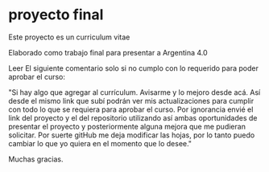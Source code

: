 # proyecto final

Este proyecto es un curriculum vitae

Elaborado como trabajo final para presentar a Argentina 4.0


Leer El siguiente comentario solo si no cumplo con lo requerido para poder aprobar el curso:


"Si hay algo que agregar al currículum. Avisarme y lo mejoro desde acá.
Así desde el mismo link que subí podrán ver mis actualizaciones para cumplir con todo lo que se requiera para aprobar el curso.
Por ignorancia envié el link del proyecto y el del repositorio utilizando así ambas oportunidades de presentar el proyecto y posteriormente alguna mejora que me pudieran solicitar.
Por suerte gitHub me deja modificar las hojas, por lo tanto puedo cambiar lo que yo quiera en el momento que lo desee."

Muchas gracias.
